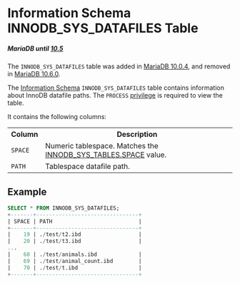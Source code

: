 # Information Schema INNODB_SYS_DATAFILES Table

##### MariaDB until [10.5](/kb/en/what-is-mariadb-105/)

The `INNODB_SYS_DATAFILES` table was added in [MariaDB 10.0.4](/kb/en/mariadb-1004-release-notes/), and removed in [MariaDB 10.6.0](/kb/en/mariadb-1060-release-notes/).

The [Information Schema](/kb/en/information_schema/) `INNODB_SYS_DATAFILES` table contains information about InnoDB datafile paths. The `PROCESS` [privilege](/sql-statements-structure/sql-statements/account-management-sql-commands/grant/) is required to view the table.

It contains the following columns:

<table><tbody><tr><th>Column</th><th>Description</th></tr>
<tr><td><code>SPACE</code></td><td>Numeric tablespace. Matches the <a href="/kb/en/information-schema-innodb_sys_tables-table/">INNODB_SYS_TABLES.SPACE</a> value.</td></tr>
<tr><td><code>PATH</code></td><td>Tablespace datafile path.</td></tr>
</tbody></table>

## Example

```sql
SELECT * FROM INNODB_SYS_DATAFILES;
+-------+--------------------------------+
| SPACE | PATH                           |
+-------+--------------------------------+
|    19 | ./test/t2.ibd                  |
|    20 | ./test/t3.ibd                  |
...
|    68 | ./test/animals.ibd             |
|    69 | ./test/animal_count.ibd        |
|    70 | ./test/t.ibd                   |
+-------+--------------------------------+
```